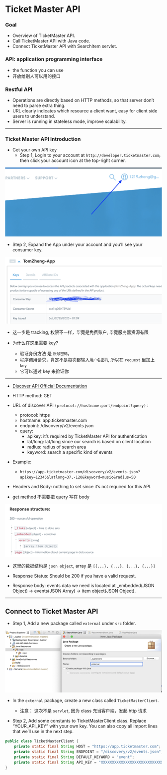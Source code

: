 # Ticket Master API


### Goal

- Overview of TicketMaster API.
- Call TicketMaster API with Java code.
- Connect TicketMaster API with SearchItem servlet.

### API: application programming interface

- the function you can use
- 开放给别人可以用的接口


### Restful API

- Operations are directly based on HTTP methods, so that server don’t need to parse extra thing.
- URL clearly indicates which resource a client want, easy for client side users to understand.
- Server is running in stateless mode, improve scalability.


---

###  Ticket Master API Introduction

- Get your own API key 
  - Step 1, Login to your account at `http://developer.ticketmaster.com`, 
    then click your account icon at the top-right corner.

![](img/2020-07-25-17-17-41.png)


- Step 2, Expand the App under your account and you’ll see your consumer key.

![](img/2020-07-25-17-19-40.png)


- 这一步是 tracking, 权限不一样，毕竟是免费账户, 毕竟服务器资源有限

- 为什么在这里需要 key?
  - 验证身份方法 是 `账号密码`，
  - 程序调用请求，肯定不是每次都输入`用户名密码`, 所以在 `request` 里加上 `key`
  - 它可以通过 key 来验证你


---

- [Discover API Official Documentation](https://developer.ticketmaster.com/products-and-docs/apis/discovery-api/v2/)


- HTTP method: GET
- URL of discover API `(protocol://hostname:port/endpoint?query)` :
  -	protocol: https
  -	hostname: app.ticketmaster.com
  -	endpoint: /discovery/v2/events.json
  -	query:
    - apikey: it’s required by TicketMaster API for authentication
    - lat/long: lat/long since our search is based on client location
    - radius: radius of search area
    - keyword: search a specific kind of events
    

- Example:
  - `https://app.ticketmaster.com/discovery/v2/events.json?apikey=12345&latlong=37,-120&keyword=music&radius=50`

- Headers and Body: nothing to set since it’s not required for this API.

- get method 不需要把 query 写在 body

![](img/2020-07-25-17-55-58.png)

- 这里的数据结构是 `json object`, array 是 `[{...}, {...}, {...}, {...}]`

- Response Status: Should be 200 if you have a valid request.

- Response body: events data we need is located at 
  _embedded(JSON Object) -> events(JSON Array) -> item object(JSON Object).

---

## Connect to Ticket Master API

- Step 1, Add a new package called `external` under `src` folder. 

![](img/2020-07-25-18-04-54.png)

- In the `external` package, create a new class called `TicketMasterClient`.
  - 注意： 这次不是 `servlet`, 因为 class 充当客户端，发起 http 请求


- Step 2, Add some constants to TicketMasterClient class. Replace “YOUR_API_KEY” 
  with your own key. You can also copy all import lines that we’ll use in the next step.

```java
public class TicketMasterClient {
	private static final String HOST = "https://app.ticketmaster.com";
	private static final String ENDPOINT = "/discovery/v2/events.json";
	private static final String DEFAULT_KEYWORD = "event";
	private static final String API_KEY = "XXXXXXXXXXXXXXXXXXXXXXXXXXXXXX";
}
```


